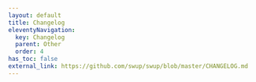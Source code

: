 ```yaml
---
layout: default
title: Changelog
eleventyNavigation:
  key: Changelog
  parent: Other
  order: 4
has_toc: false
external_link: https://github.com/swup/swup/blob/master/CHANGELOG.md
---
```

